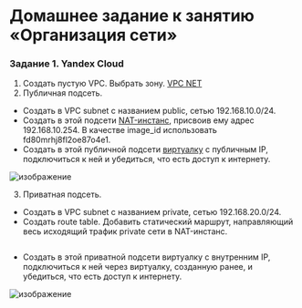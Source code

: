 # Домашнее задание к занятию «Организация сети»

### Задание 1. Yandex Cloud 

1. Создать пустую VPC. Выбрать зону. [VPC NET](main.tf)
2. Публичная подсеть.
 - Создать в VPC subnet с названием public, сетью 192.168.10.0/24.
 - Создать в этой подсети [NAT-инстанс](nat-instance), присвоив ему адрес 192.168.10.254. В качестве image_id использовать fd80mrhj8fl2oe87o4e1.
 - Создать в этой публичной подсети [виртуалку](resource-vm.tf) с публичным IP, подключиться к ней и убедиться, что есть доступ к интернету.

![изображение](https://github.com/user-attachments/assets/229a360c-bd46-4097-91bb-259b9dfb67e9)

3. Приватная подсеть.
 - Создать в VPC subnet с названием private, сетью 192.168.20.0/24.
 - Создать route table. Добавить статический маршрут, направляющий весь исходящий трафик private сети в NAT-инстанс.
   ```
   
   ```
 - Создать в этой приватной подсети виртуалку с внутренним IP, подключиться к ней через виртуалку, созданную ранее, и убедиться, что есть доступ к интернету.



![изображение](https://github.com/user-attachments/assets/56d1554a-ea78-4fe8-b35b-f708b0181642)
